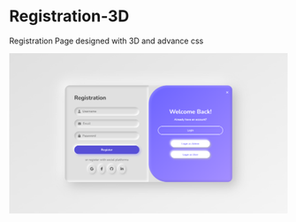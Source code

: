 # Registration-3D
Registration Page designed with 3D and advance css 


<img src="Screenshot 2025-06-30 145106.png" alt="Logo" width="800"/>
